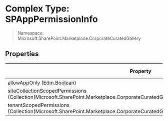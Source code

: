 # Complex Type: SPAppPermissionInfo

> Namespace: Microsoft.SharePoint.Marketplace.CorporateCuratedGallery

## Properties

Property | SPO | SP 2019 | SP 2016 | SP 2013
----------|:---:|:-------:|:-------:|:-------:
allowAppOnly (Edm.Boolean) | ✅ | ❌ | ❌ | ❌
siteCollectionScopedPermissions (Collection(Microsoft.SharePoint.Marketplace.CorporateCuratedGallery.SPSiteCollectionScopedPermissionInfo)) | ✅ | ❌ | ❌ | ❌
tenantScopedPermissions (Collection(Microsoft.SharePoint.Marketplace.CorporateCuratedGallery.SPTenantScopedPermissionInfo)) | ✅ | ❌ | ❌ | ❌